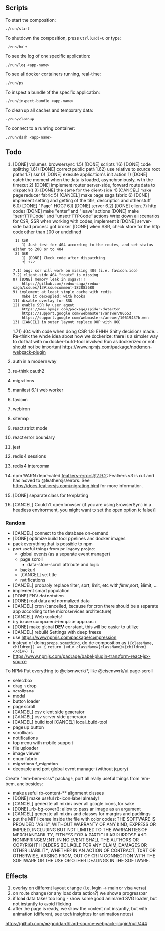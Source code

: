 ## Scripts

To start the composition:

```
./run/start
```

To shutdown the composition, press `Ctrl(Cmd)+C` or type:

```
./run/halt
```

To see the log of one specific application:

```
./run/log <app-name>
```

To see all docker containers running, real-time:

```
./run/ps
```

To inspect a bundle of the specific application:

```
./run/inspect-bundle <app-name>
```

To clean up all caches and temporary data:

```
./run/cleanup
```

To connect to a running container:

```
./run/dssh <app-name>
```

## Todo

1.  [DONE] volumes, browsersync
    1.5) [DONE] scripts
    1.6) [DONE] code splitting
    1.61) [DONE] correct public path
    1.62) use relative to source root paths
    1.7) ssr 0) [DONE] execute application's init action 1) [DONE] catch the moment when the data is loaded, asynchroniously, with the timeout 2) [DONE] implement router server-side, forward route data to dispatch() 3) [DONE] the same for the client-side 4) [CANCEL] make page reducer fabric 5) [CANCEL] make page saga fabric 6) [DONE] implement setting and getting of the title, description and other stuff
    6.0) [DONE] "Page" HOC?
    6.1) [DONE] server
    6.2) [DONE] client 7) http codes
    [DONE] make "enter" and "leave" actions
    [DONE] make "setHTTPCode" and "unsetHTTPCode" actions
    Write down all scenarios for CSR, SSR when working with codes, implement it
    [DONE] server-side load process got broken
    [DONE] when SSR, check store for the http code other than 200 or undefined

         1) CSR
            1) Just test for 404 according to the routes, and set status either to 200 or to 404
         2) SSR
            1) [DONE] Check code after dispatching
            2) ???

        7.1) bug: ssr will work on missing 404 (i.e. favicon.ico)
        7.2) client-side 404 "route" is missing
        8) [DONE] memory leak in saga?!!!
            https://github.com/redux-saga/redux-saga/issues/13#issuecomment-182883680
        9) implement at least simple cache with redis
            make it decoupled: with hooks
        11) disable overlay for SSR
        12) enable SSR by user agent
            https://www.npmjs.com/package/spider-detector
            https://support.google.com/webmasters/answer/80553
            https://support.google.com/webmasters/answer/1061943?hl=en
        13) [CANCEL] in outer layout replace OOP with HOC

    1.71) 404 with code when doing CSR
    1.8) EHHH Shitty decisions made...
    Re-think the whole idea about how we dockerize: there is a simpler way to do that with no docker-build-tool involved
    Run as dockerized or not: should not be important
    https://www.npmjs.com/package/nodemon-webpack-plugin

2.  auth in a modern way
3.  re-think oauth2
4.  migrations
5.  manifest
    6.1) web worker
6.  favicon
7.  webicon
8.  sitemap
9.  react strict mode
10. react error boundary
11. jest
12. redis 4 sessions
13. redis 4 intercomm
14. npm WARN deprecated feathers-errors@2.9.2: Feathers v3 is out and has moved to @feathersjs/errors. See https://docs.feathersjs.com/migrating.html for more information.
15. [DONE] separate class for templating
16. [CANCEL] Couldn't open browser (if you are using BrowserSync in a headless environment, you might want to set the open option to false)]

### Random

- [CANCEL] connect to the database on-demand
- [DONE] optimize build tool pipelines and docker images
- pack everything that is possible to npm
- port useful things from pr-legacy project
  - global events (as a separate event manager)
  - page scroll
    - data-store-scroll attribute and logic
  - backurl
  - [CANCEL] set title
  - notifications
- [CANCEL] probably replace filter, sort, limit, etc with $filter,$sort, \$limit, ...
- implement smart population
- [DONE] ENV dot notation
- [DONE] real data and normalized data
- [CANCEL] cron (cancelled, because for cron there should be a separate app according to the microservices architecture)
- [CANCEL] Web sockets!
- try to use component-template approach
- [DONE] make global **DEV** constant, this will be easier to utilize
- [CANCEL] rebuild Settings with deep freeze
- use https://www.npmjs.com/package/compression
- instead of doing `props.something`, do de-composition as `({className, children}) => { return (<div className={className}>{children}</div>) };`
- https://www.npmjs.com/package/babel-plugin-transform-react-jsx-source

To NPM:
Put everything to @eisenwerk/\*, like @eisenwerk/ui.page-scroll

- selectbox
- drag n drop
- scrollpane
- modal
- button loader
- page scroll
- [CANCEL] csv client side generator
- [CANCEL] csv server side generator
- [CANCEL] build tool
  [CANCEL] local_build-tool
- page up button
- scrollbars
- notifications
- top menu with mobile support
- file uploader
- image viewer
- enum fabric
- migrations
  f_migration
- decouple and port global event manager (without jquery)

Create "rem-bem-scss" package, port all really useful things from rem-bem, and besides:

- make useful rb-content-\*\* alignment classes
- [DONE] make useful rb-icon-label already!
- [CANCEL] generate all mixins over all google icons, for sake
- [DONE] \_rb-bg-cover(): allow to pass an image as an argument
- [CANCEL] generate all mixins and classes for margins and paddings
- put the MIT license inside the file with color codes:
  THE SOFTWARE IS PROVIDED "AS IS", WITHOUT WARRANTY OF ANY KIND, EXPRESS OR IMPLIED, INCLUDING BUT NOT LIMITED TO THE WARRANTIES OF MERCHANTABILITY, FITNESS FOR A PARTICULAR PURPOSE AND NONINFRINGEMENT. IN NO EVENT SHALL THE AUTHORS OR COPYRIGHT HOLDERS BE LIABLE FOR ANY CLAIM, DAMAGES OR OTHER LIABILITY, WHETHER IN AN ACTION OF CONTRACT, TORT OR OTHERWISE, ARISING FROM, OUT OF OR IN CONNECTION WITH THE SOFTWARE OR THE USE OR OTHER DEALINGS IN THE SOFTWARE.

## Effects

1. overlay on different layout change (i.e. login -> main or visa versa)
2. on route change (or any load data action?) we show a progressbar
3. if load data takes too long - show some good animated SVG loader, but not instantly to avoid flicking
4. after the page is ready, we show the content not instantly, but with animation (different, see tech insightes for animation notes)

https://github.com/mzgoddard/hard-source-webpack-plugin/pull/444
